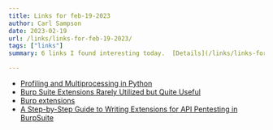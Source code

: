 ```yaml
---
title: Links for feb-19-2023
author: Carl Sampson
date: 2023-02-19
url: /links/links-for-feb-19-2023/
tags: ["links"]
summary: 6 links I found interesting today.  [Details](/links/links-for-feb-19-2023/)

---
```


- [Profiling and Multiprocessing in Python](https://betterprogramming.pub/profiling-and-multiprocessing-in-python-e2e90f044e1e)
- [Burp Suite Extensions Rarely Utilized but Quite Useful](https://medium.com/mii-cybersec/burp-suite-extensions-rarely-utilized-but-quite-useful-8d57c5a3a06b)
- [Burp extensions](https://portswigger.net/burp/documentation/desktop/extensions)
- [A Step-by-Step Guide to Writing Extensions for API Pentesting in BurpSuite](https://danaepp.com/a-step-by-step-guide-to-writing-extensions-for-api-pentesting-in-burpsuite)

